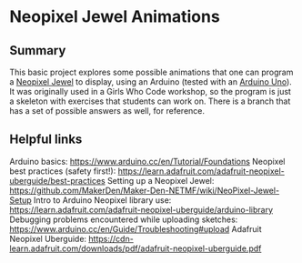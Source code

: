 # Neopixel Jewel Animations

## Summary

This basic project explores some possible animations that one can program a [Neopixel Jewel](https://www.adafruit.com/product/2226) to display, using an Arduino (tested with an [Arduino Uno](https://www.arduino.cc/en/main/arduinoBoardUno)). It was originally used in a Girls Who Code workshop, so the program is just a skeleton with exercises that students can work on. There is a branch that has a set of possible answers as well, for reference. 

## Helpful links

Arduino basics: https://www.arduino.cc/en/Tutorial/Foundations
Neopixel best practices (safety first!): https://learn.adafruit.com/adafruit-neopixel-uberguide/best-practices
Setting up a Neopixel Jewel: https://github.com/MakerDen/Maker-Den-NETMF/wiki/NeoPixel-Jewel-Setup
Intro to Arduino Neopixel library use: https://learn.adafruit.com/adafruit-neopixel-uberguide/arduino-library
Debugging problems encountered while uploading sketches: https://www.arduino.cc/en/Guide/Troubleshooting#upload
Adafruit Neopixel Uberguide: https://cdn-learn.adafruit.com/downloads/pdf/adafruit-neopixel-uberguide.pdf